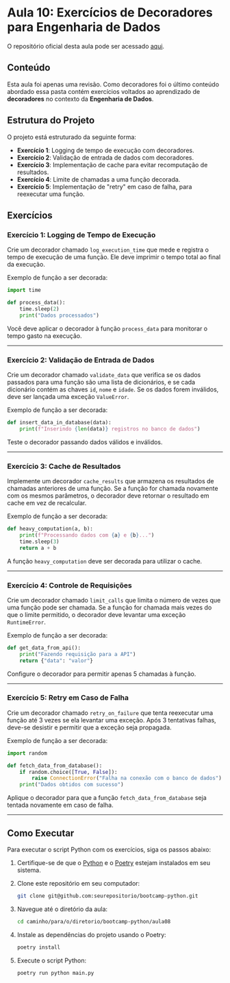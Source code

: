 # Aula 10: Exercícios de Decoradores para Engenharia de Dados

O repositório oficial desta aula pode ser acessado [aqui](https://github.com/lvgalvao/data-engineering-roadmap/tree/main/Bootcamp%20-%20Python%20para%20dados).

## Conteúdo

Esta aula foi apenas uma revisão. Como decoradores foi o último conteúdo abordado essa pasta contém exercícios voltados ao aprendizado de **decoradores** no contexto da **Engenharia de Dados**.

## Estrutura do Projeto

O projeto está estruturado da seguinte forma:

- **Exercício 1**: Logging de tempo de execução com decoradores.
- **Exercício 2**: Validação de entrada de dados com decoradores.
- **Exercício 3**: Implementação de cache para evitar recomputação de resultados.
- **Exercício 4**: Limite de chamadas a uma função decorada.
- **Exercício 5**: Implementação de "retry" em caso de falha, para reexecutar uma função.

## Exercícios

### Exercício 1: Logging de Tempo de Execução

Crie um decorador chamado `log_execution_time` que mede e registra o tempo de execução de uma função. Ele deve imprimir o tempo total ao final da execução.

Exemplo de função a ser decorada:

```python
import time

def process_data():
    time.sleep(2)
    print("Dados processados")
```

Você deve aplicar o decorador à função `process_data` para monitorar o tempo gasto na execução.

---

### Exercício 2: Validação de Entrada de Dados

Crie um decorador chamado `validate_data` que verifica se os dados passados para uma função são uma lista de dicionários, e se cada dicionário contém as chaves `id`, `nome` e `idade`. Se os dados forem inválidos, deve ser lançada uma exceção `ValueError`.

Exemplo de função a ser decorada:

```python
def insert_data_in_database(data):
    print(f"Inserindo {len(data)} registros no banco de dados")
```

Teste o decorador passando dados válidos e inválidos.

---

### Exercício 3: Cache de Resultados

Implemente um decorador `cache_results` que armazena os resultados de chamadas anteriores de uma função. Se a função for chamada novamente com os mesmos parâmetros, o decorador deve retornar o resultado em cache em vez de recalcular.

Exemplo de função a ser decorada:

```python
def heavy_computation(a, b):
    print(f"Processando dados com {a} e {b}...")
    time.sleep(3)
    return a + b
```

A função `heavy_computation` deve ser decorada para utilizar o cache.

---

### Exercício 4: Controle de Requisições

Crie um decorador chamado `limit_calls` que limita o número de vezes que uma função pode ser chamada. Se a função for chamada mais vezes do que o limite permitido, o decorador deve levantar uma exceção `RuntimeError`.

Exemplo de função a ser decorada:

```python
def get_data_from_api():
    print("Fazendo requisição para a API")
    return {"data": "valor"}
```

Configure o decorador para permitir apenas 5 chamadas à função.

---

### Exercício 5: Retry em Caso de Falha

Crie um decorador chamado `retry_on_failure` que tenta reexecutar uma função até 3 vezes se ela levantar uma exceção. Após 3 tentativas falhas, deve-se desistir e permitir que a exceção seja propagada.

Exemplo de função a ser decorada:

```python
import random

def fetch_data_from_database():
    if random.choice([True, False]):
        raise ConnectionError("Falha na conexão com o banco de dados")
    print("Dados obtidos com sucesso")
```

Aplique o decorador para que a função `fetch_data_from_database` seja tentada novamente em caso de falha.

---

## Como Executar

Para executar o script Python com os exercícios, siga os passos abaixo:

1. Certifique-se de que o [Python](https://www.python.org/) e o [Poetry](https://python-poetry.org/docs/#installation) estejam instalados em seu sistema.
2. Clone este repositório em seu computador:

   ```sh
   git clone git@github.com:seurepositorio/bootcamp-python.git
   ```

3. Navegue até o diretório da aula:

   ```sh
   cd caminho/para/o/diretorio/bootcamp-python/aula08
   ```

4. Instale as dependências do projeto usando o Poetry:

   ```sh
   poetry install
   ```

5. Execute o script Python:

   ```sh
   poetry run python main.py
   ```
